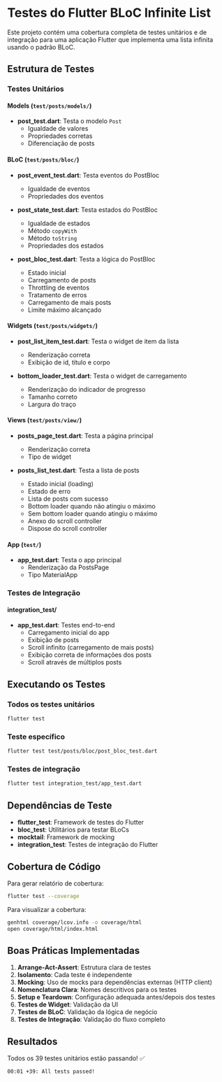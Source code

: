 # Testes do Flutter BLoC Infinite List

Este projeto contém uma cobertura completa de testes unitários e de integração para uma aplicação Flutter que implementa uma lista infinita usando o padrão BLoC.

## Estrutura de Testes

### Testes Unitários

#### Models (`test/posts/models/`)
- **post_test.dart**: Testa o modelo `Post`
  - Igualdade de valores
  - Propriedades corretas
  - Diferenciação de posts

#### BLoC (`test/posts/bloc/`)
- **post_event_test.dart**: Testa eventos do PostBloc
  - Igualdade de eventos
  - Propriedades dos eventos

- **post_state_test.dart**: Testa estados do PostBloc
  - Igualdade de estados
  - Método `copyWith`
  - Método `toString`
  - Propriedades dos estados

- **post_bloc_test.dart**: Testa a lógica do PostBloc
  - Estado inicial
  - Carregamento de posts
  - Throttling de eventos
  - Tratamento de erros
  - Carregamento de mais posts
  - Limite máximo alcançado

#### Widgets (`test/posts/widgets/`)
- **post_list_item_test.dart**: Testa o widget de item da lista
  - Renderização correta
  - Exibição de id, título e corpo

- **bottom_loader_test.dart**: Testa o widget de carregamento
  - Renderização do indicador de progresso
  - Tamanho correto
  - Largura do traço

#### Views (`test/posts/view/`)
- **posts_page_test.dart**: Testa a página principal
  - Renderização correta
  - Tipo de widget

- **posts_list_test.dart**: Testa a lista de posts
  - Estado inicial (loading)
  - Estado de erro
  - Lista de posts com sucesso
  - Bottom loader quando não atingiu o máximo
  - Sem bottom loader quando atingiu o máximo
  - Anexo do scroll controller
  - Dispose do scroll controller

#### App (`test/`)
- **app_test.dart**: Testa o app principal
  - Renderização da PostsPage
  - Tipo MaterialApp

### Testes de Integração

#### integration_test/
- **app_test.dart**: Testes end-to-end
  - Carregamento inicial do app
  - Exibição de posts
  - Scroll infinito (carregamento de mais posts)
  - Exibição correta de informações dos posts
  - Scroll através de múltiplos posts

## Executando os Testes

### Todos os testes unitários
```bash
flutter test
```

### Teste específico
```bash
flutter test test/posts/bloc/post_bloc_test.dart
```

### Testes de integração
```bash
flutter test integration_test/app_test.dart
```

## Dependências de Teste

- **flutter_test**: Framework de testes do Flutter
- **bloc_test**: Utilitários para testar BLoCs
- **mocktail**: Framework de mocking
- **integration_test**: Testes de integração do Flutter

## Cobertura de Código

Para gerar relatório de cobertura:

```bash
flutter test --coverage
```

Para visualizar a cobertura:
```bash
genhtml coverage/lcov.info -o coverage/html
open coverage/html/index.html
```

## Boas Práticas Implementadas

1. **Arrange-Act-Assert**: Estrutura clara de testes
2. **Isolamento**: Cada teste é independente
3. **Mocking**: Uso de mocks para dependências externas (HTTP client)
4. **Nomenclatura Clara**: Nomes descritivos para os testes
5. **Setup e Teardown**: Configuração adequada antes/depois dos testes
6. **Testes de Widget**: Validação da UI
7. **Testes de BLoC**: Validação da lógica de negócio
8. **Testes de Integração**: Validação do fluxo completo

## Resultados

Todos os 39 testes unitários estão passando! ✅

```
00:01 +39: All tests passed!
```
